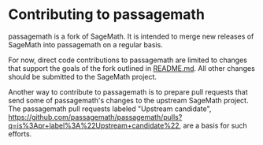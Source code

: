 # Contributing to passagemath #

passagemath is a fork of SageMath. It is intended to merge new releases
of SageMath into passagemath on a regular basis.

For now, direct code contributions to passagemath are limited to changes
that support the goals of the fork outlined in [README.md](README.md).
All other changes should be submitted to the SageMath project.

Another way to contribute to passagemath is to prepare pull requests
that send some of passagemath's changes to the upstream SageMath project.
The passagemath pull requests labeled "Upstream candidate",
https://github.com/passagemath/passagemath/pulls?q=is%3Apr+label%3A%22Upstream+candidate%22,
are a basis for such efforts.

